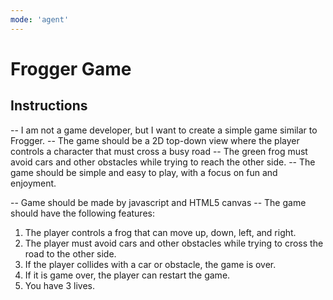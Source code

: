 ```yaml
---
mode: 'agent'
---
```


# Frogger Game

## Instructions

-- I am not a game developer, but I want to create a simple game similar to Frogger.
-- The game should be a 2D top-down view where the player controls a character that must cross a busy road
-- The green frog must avoid cars and other obstacles while trying to reach the other side.
-- The game should be simple and easy to play, with a focus on fun and enjoyment.

-- Game should be made by javascript and HTML5 canvas
-- The game should have the following features:

1. The player controls a frog that can move up, down, left, and right.
2. The player must avoid cars and other obstacles while trying to cross the road to the other side.
3. If the player collides with a car or obstacle, the game is over.
4. If it is game over, the player can restart the game.
5. You have 3 lives.




